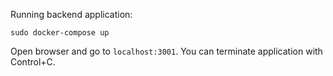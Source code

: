 Running backend application:
```
sudo docker-compose up
```
Open browser and go to `localhost:3001`. You can terminate application with Control+C.
